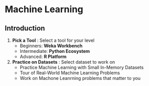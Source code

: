 # Machine Learning

Introduction
---
1. **Pick a Tool** : Select a tool for your level
    * Beginners: **Weka Workbench**
    * Intermediate: **Python Ecosystem**
    * Advanced: **R Platform**
2. **Practice on Datasets** : Select dataset to work on
    * Practice Machine Learning with Small In-Memory Datasets
    * Tour of Real-World Machine Learning Problems
    * Work on Machone Leanrning problems that matter to you
